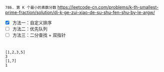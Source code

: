 
`786. 第 K 个最小的素数分数` https://leetcode-cn.com/problems/k-th-smallest-prime-fraction/solution/di-k-ge-zui-xiao-de-su-shu-fen-shu-by-le-argw/
- [x] 方法一：自定义排序
- [ ] 方法二：优先队列
- [ ] 方法三：二分查找 + 双指针

#

```
[1,2,3,5]
3
[1,7]
1
```
